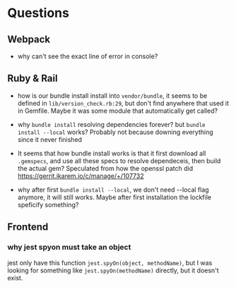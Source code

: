 # Questions

## Webpack
- why can't see the exact line of error in console?

## Ruby & Rail
- how is our bundle install install into `vendor/bundle`, it seems to be defined in `lib/version_check.rb:29`, but don't find anywhere that used it in Gemfile. Maybe it was some module that automatically get called?

- why `bundle install` resolving dependencies forever? but `bundle install --local` works? Probably not because downing everything since it never finished

- It seems that how bundle install works is that it first download all `.gemspecs`, and use all these specs to resolve dependeceis, then build the actual gem? Speculated from how the openssl patch did https://gerrit.ikarem.io/c/manage/+/107732

- why after first `bundle install --local`, we don't need --local flag anymore, it will still works. Maybe after first installation the lockfile speficify something?

## Frontend
### why jest spyon must take an object
jest only have this function `jest.spyOn(object, methodName)`, but I was looking for something like `jest.spyOn(methodName)` directly, but it doesn't exist.